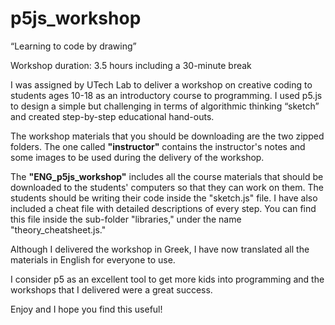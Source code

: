 # p5js_workshop
“Learning to code by drawing”
<p>Workshop duration: 3.5 hours including a 30-minute break</p>

I was assigned by UTech Lab to deliver a workshop on creative coding to students ages 10-18 as an introductory course to programming. I used p5.js to design a simple but challenging in terms of algorithmic thinking “sketch” and created step-by-step educational hand-outs.

The workshop materials that you should be downloading are the two zipped folders. The one called <b>"instructor"</b> contains the instructor's notes and some images to be used during the delivery of the workshop.

The <b>"ENG_p5js_workshop"</b> includes all the course materials that should be downloaded to the students' computers so that they can work on them. The students should be writing their code inside the "sketch.js" file. I have also included a cheat file with detailed descriptions of every step. You can find this file inside the sub-folder "libraries," under the name "theory_cheatsheet.js."

Although I delivered the workshop in Greek, I have now translated all the materials in English for everyone to use.

I consider p5 as an excellent tool to get more kids into programming and the workshops that I delivered were a great success.

Enjoy and I hope you find this useful! 
